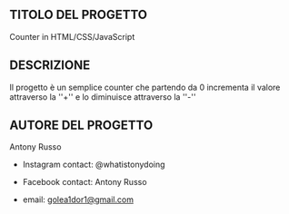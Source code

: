 TITOLO DEL PROGETTO
---------------------
Counter in HTML/CSS/JavaScript

DESCRIZIONE
-------------
Il progetto è un semplice counter che partendo da 0 incrementa il valore attraverso la ''+'' e lo diminuisce attraverso la ''-''


AUTORE DEL PROGETTO
----------------------------------
Antony Russo

- Instagram contact: @whatistonydoing

- Facebook contact: Antony Russo

- email: golea1dor1@gmail.com

